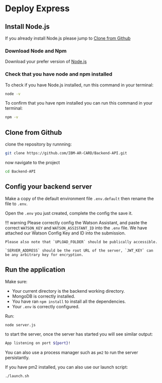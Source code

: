 # Deploy Express

## Install Node.js

If you already install Node.js please jump to [Clone from Github](#clone-from-github)

### Download Node and Npm

Download your prefer version of [Node.js](https://nodejs.org/en/)

### Check that you have node and npm installed

To check if you have Node.js installed, run this command in your terminal:

```bash
node -v
```

To confirm that you have npm installed you can run this command in your terminal:

```bash
npm -v
```

## Clone from Github

clone the repository by runnning:

```bash
git clone https://github.com/IBM-AR-CARD/Backend-API.git
```

now navigate to the project

```bash
cd Backend-API
```

## Config your backend server

Make a copy of the default environment file `.env.default` then rename the file to `.env`.

Open the `.env` you just created, complete the config the save it.

!!! warning
    Please correctly config the Watson Assistant, and paste the correct `WATSON_KEY` and `WATSON_ASSISTANT_ID` into the `.env` file. We have attached our Watson Config Key and ID into the submission.

    Please also note that `UPLOAD_FOLDER` should be publically accessible.

    `SERVER_ADDRESS` should be the root URL of the server, `JWT_KEY` can be any arbitrary key for encryption.

## Run the application

Make sure:

- Your current directory is the backend working directory.
- MongoDB is correctly installed.
- You have ran `npm install` to install all the dependencies.
- Your `.env` is correctly configured.

Run:

```bash
node server.js
```

to start the server, once the server has started you will see similar output:

```bash
App listening on port ${port}!
```

You can also use a process manager such as `pm2` to run the server persistantly.

If you have pm2 installed, you can also use our launch script: 


```bash
./launch.sh 
```
